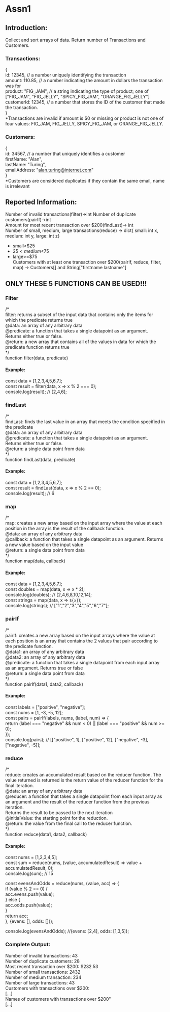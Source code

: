 # Assn1

## Introduction:

Collect and sort arrays of data. Return number of Transactions and Customers.

### Transactions:
{  
  id: 12345, // a number uniquely identifying the transaction  
  amount: 110.85, // a number indicating the amount in dollars the transaction was for  
  product: "FIG_JAM", // a string indicating the type of product; one of ["FIG_JAM", "FIG_JELLY", "SPICY_FIG_JAM", "ORANGE_FIG_JELLY"]  
  customerId: 12345, // a number that stores the ID of the customer that made the transaction.  
}  
*Transactions are invalid if amount is $0 or missing or product is not one of four values: FIG_JAM, FIG_JELLY, SPICY_FIG_JAM, or ORANGE_FIG_JELLY. 
### Customers:
{  
  id: 34567, // a number that uniquely identifies a customer  
  firstName: "Alan",  
  lastName: "Turing",  
  emailAddress: "alan.turing@internet.com"  
}  
*Customers are considered duplicates if they contain the same email, name is irrelevant

## Reported Information:

Number of invalid transactions(filter)->int
Number of duplicate customers(pairIf)->int  
Amount for most recent transaction over $200(findLast)-> int  
Number of small, medium, large transactions(reduce) -> dict{ small: int x, medium: int y, large: int z}  
- small<$25  
- $25<medium<$75  
- large>=$75  
Customers with at least one transaction over $200(pairIf, reduce, filter, map) -> Customers[] and String["firstname lastname"]  
## ONLY THESE 5 FUNCTIONS CAN BE USED!!!  
### Filter
/*  
  filter: returns a subset of the input data that contains only the items for   which the predicate returns true  
  @data: an array of any arbitrary data  
  @predicate: a function that takes a single datapoint as an argument. Returns   either true or false.  
  @return: a new array that contains all of the values in data
           for which the predicate function returns true  
*/   
function filter(data, predicate) 
#### Example:
const data = [1,2,3,4,5,6,7];  
const result = filter(data, x => x % 2 === 0);  
console.log(result); // [2,4,6];  

### findLast
/*  
  findLast: finds the last value in an array that meets the condition specified   in the predicate  
  @data: an array of any arbitrary data  
  @predicate: a function that takes a single datapoint as an argument. Returns either true or false.  
  @return: a single data point from data  
*/  
function findLast(data, predicate)  
#### Example:
const data = [1,2,3,4,5,6,7];  
const result = findLast(data, x => x % 2 == 0);  
console.log(result); // 6  

### map
/*  
  map: creates a new array based on the input array where the value at each position in the array is the result of the callback function.  
  @data: an array of any arbitrary data  
  @callback: a function that takes a single datapoint as an argument. Returns a new value based on the input value  
  @return: a single data point from data  
*/  
function map(data, callback)  
#### Example:
const data = [1,2,3,4,5,6,7];  
const doubles = map(data, x => x * 2);  
console.log(doubles); // [2,4,6,8,10,12,14];  
const strings = map(data, x => `${x}`);  
console.log(strings); // ["1","2","3","4","5","6","7"];  

### pairIf
/*  
  pairIf: creates a new array based on the input arrays where the value at each position is an 
          array that contains the 2 values that pair according to the predicate function.  
  @data1: an array of any arbitrary data  
  @data2: an array of any arbitrary data  
  @predicate: a function that takes a single datapoint from each input array as an argument. Returns true or false  
  @return: a single data point from data  
*/  
function pairIf(data1, data2, callback)  
#### Example:
const labels = ["positive", "negative"];  
const nums = [1, -3, -5, 12];  
const pairs = pairIf(labels, nums, (label, num) => {  
  return (label === "negative" && num < 0) || (label === "positive" && num >= 0);  
});  
console.log(pairs); // [["positive", 1], ["positive", 12], ["negative", -3], ["negative", -5]];  

### reduce
/*  
  reduce: creates an accumulated result based on the reducer function. The value returned is returned
          is the return value of the reducer function for the final iteration.  
  @data: an array of any arbitrary data  
  @reducer: a function that takes a single datapoint from each input array as an
            argument and the result of the reducer function from the previous iteration.  
            Returns the result to be passed to the next iteration  
  @initialValue: the starting point for the reduction.  
  @return: the value from the final call to the reducer function.  
*/  
function reduce(data1, data2, callback)  
#### Example:
const nums = [1,2,3,4,5];  
const sum = reduce(nums, (value, accumulatedResult) => value + accumulatedResult, 0);  
console.log(sum); // 15  

const evensAndOdds = reduce(nums, (value, acc) => {  
  if (value % 2 == 0) {  
    acc.evens.push(value);  
  } else {  
    acc.odds.push(value);  
  }  
  return acc;  
}, {evens: [], odds: []});  

console.log(evensAndOdds); //{evens: [2,4], odds: [1,3,5]};  

### Complete Output:
Number of invalid transactions: 43  
Number of duplicate customers: 28  
Most recent transaction over $200: $232.53  
Number of small transactions: 2432  
Number of medium transaction: 234  
Number of large transactions: 43  
Customers with transactions over $200:  
[...]  
Names of customers with transactions over $200"  
[...]   